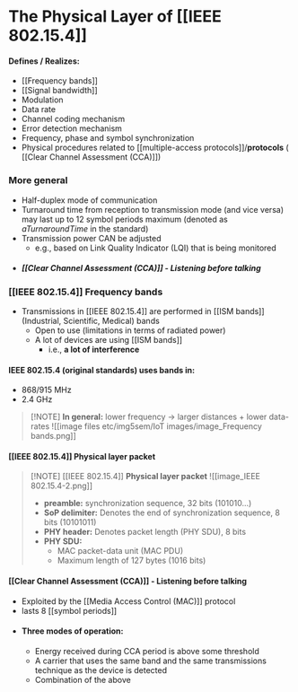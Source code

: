 # The Physical Layer of [[IEEE 802.15.4]]
#### Defines / Realizes:
- [[Frequency bands]]
- [[Signal bandwidth]]
- Modulation
- Data rate
- Channel coding mechanism
- Error detection mechanism
- Frequency, phase and symbol synchronization
- Physical procedures related to [[multiple-access protocols]]/**protocols** ( [[Clear Channel Assessment (CCA)]])
### More general
- Half-duplex mode of communication
- Turnaround time from reception to transmission mode (and vice versa) may last up to 12 symbol periods maximum (denoted as _aTurnaroundTime_ in the standard)
- Transmission power CAN be adjusted
	- e.g., based on Link Quality Indicator (LQI) that is being monitored
- ##### [[Clear Channel Assessment (CCA)]] - Listening before talking

### [[IEEE 802.15.4]] Frequency bands
- Transmissions in [[IEEE 802.15.4]] are performed in [[ISM bands]] (Industrial, Scientific, Medical) bands
	- Open to use (limitations in terms of radiated power)
	- A lot of devices are using [[ISM bands]]
		- i.e., **a lot of interference**
#### IEEE 802.15.4 (original standards) uses bands in:
- 868/915 MHz
- 2.4 GHz
> [!NOTE] **In general:** lower frequency $\to$ larger distances + lower data-rates
![[image files etc/img5sem/IoT images/image_Frequency bands.png]]

####  [[IEEE 802.15.4]] Physical layer packet
> [!NOTE]  [[IEEE 802.15.4]] **Physical layer packet**
> ![[image_IEEE 802.15.4-2.png]]
> 
> - **preamble:** synchronization sequence, 32 bits (101010...)
> - **SoP delimiter:** Denotes the end of synchronization sequence, 8 bits (10101011)
> - **PHY header:** Denotes packet length (PHY SDU), 8 bits
> - **PHY SDU:**
> 	- MAC packet-data unit (MAC PDU)
> 	- Maximum length of 127 bytes (1016 bits)

#### [[Clear Channel Assessment (CCA)]] - Listening before talking
- Exploited by the [[Media Access Control (MAC)]] protocol
- lasts 8 [[symbol periods]]
- #### Three modes of operation:
	- Energy received during CCA period is above some threshold
	- A carrier that uses the same band and the same transmissions technique as the device is detected
	- Combination of the above